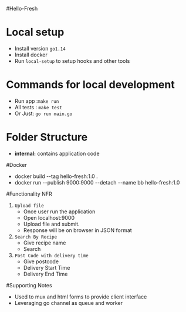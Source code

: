 #Hello-Fresh

# Local setup
* Install version `go1.14 `
* Install docker
* Run `local-setup` to setup hooks and other tools

# Commands for local development
* Run app :`make run`
* All tests : `make test`
* Or Just: `go run main.go`

# Folder Structure
- **internal:** contains application code

#Docker
* docker build --tag hello-fresh:1.0 .
* docker run --publish 9000:9000 --detach --name bb hello-fresh:1.0

#Functionality NFR
1. `Upload file`
    * Once user run the application
    * Open localhost:9000
    * Upload file and submit.
    * Response will be on browser in JSON format
2. `Search By Recipe`
    * Give recipe name
    * Search
3. `Post Code with delivery time`
    * Give postcode
    * Delivery Start Time
    * Delivery End Time 

#Supporting Notes
* Used to mux and html forms to provide client interface
* Leveraging go channel as queue and worker